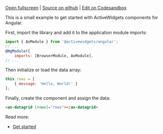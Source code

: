 
[Open fullscreen](/hello-world/) | [Source on github](https://github.com/activewidgets/angular/tree/master/examples/hello-world) | [Edit on Codesandbox](https://codesandbox.io/s/github/activewidgets/angular/tree/master/examples/hello-world)

This is a small example to get started with ActiveWidgets components for Angular.

First, import the library and add it to the application module imports:

```js
import { AxModule } from '@activewidgets/angular';
// ...
@NgModule({
    imports: [BrowserModule, AxModule],
// ...
```

Then initialize or load the data array:

```js
this.rows = [
    { message: 'Hello, World!' }
];
```

Finally, create the component and assign the data:

```html
<ax-datagrid [rows]="rows"></ax-datagrid>
```

Read more:

 - [Get started](https://docs.activewidgets.com/guide/starting/angular/)